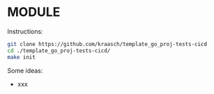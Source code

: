 

# MODULE

Instructions:

```bash
git clone https://github.com/kraasch/template_go_proj-tests-cicd
cd ./template_go_proj-tests-cicd/
make init
```

Some ideas:

  - xxx

